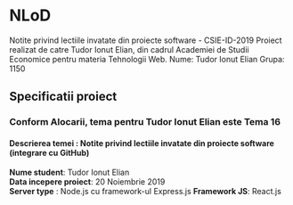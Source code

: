 # NLoD
Notite privind lectiile invatate din proiecte software - CSIE-ID-2019
Proiect realizat de catre Tudor Ionut Elian, din cadrul Academiei de Studii Economice pentru materia Tehnologii Web.
Nume: Tudor Ionut Elian
Grupa: 1150

## Specificatii proiect  
### Conform Alocarii, tema pentru Tudor Ionut Elian este Tema 16  
#### Descrierea temei : Notite privind lectiile invatate din proiecte software (integrare cu GitHub)  

**Nume student**: Tudor Ionut Elian  
**Data incepere proiect**: 20 Noiembrie 2019  
**Server type** : Node.js cu framework-ul Express.js 
**Framework JS**: React.js  

